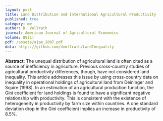 ```yaml
---
layout: post
title: Land Distribution and International Agricultural Productivity
published: true
category: me
author: D. Vollrath
journal: American Journal of Agricultural Economics
volume: 89(1)
pdf: /assets/ajae_2007.pdf
data: https://github.com/dvollrath/LandInequality
---
```

**Abstract**: The unequal distribution of agricultural land is often cited as a source of inefficiency in agriculture. Previous cross-country studies of agricultural productivity differences, though, have not considered land inequality. This article addresses this issue by using cross-country data on inequality in operational holdings of agricultural land from Deininger and Squire (1998). In an estimation of an agricultural production function, the Gini coefficient for land holdings is found to have a significant negative relationship with productivity. This is consistent with the existence of heterogeneity in productivity by farm size within countries. A one standard deviation drop in the Gini coefficient implies an increase in productivity of 8.5%.

